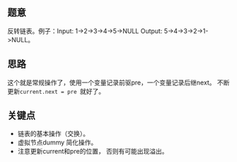 ## 题意
反转链表。例子：Input: 1->2->3->4->5->NULL Output: 5->4->3->2->1->NULL。
## 思路
这个就是常规操作了，使用一个变量记录前驱pre，一个变量记录后继next。
不断更新`current.next = pre `就好了。
## 关键点
* 链表的基本操作（交换）。
* 虚拟节点dummy 简化操作。
* 注意更新current和pre的位置， 否则有可能出现溢出。